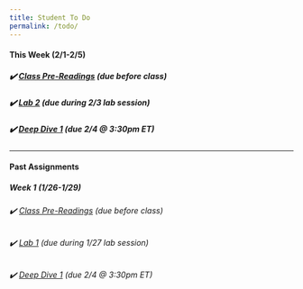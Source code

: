 ```yaml
---
title: Student To Do
permalink: /todo/
---
```

#### This Week (2/1-2/5)

##### ✔️ [Class Pre-Readings](/wk2) (due before class)
##### ✔️ [Lab 2](/lab02) (due during 2/3 lab session)
##### ✔️ [Deep Dive 1](/dd1) (due 2/4 @ 3:30pm ET)

---

#### Past Assignments

##### Week 1 (1/26-1/29)

###### ✔️ [Class Pre-Readings](/wk1) (due before class)
###### ✔️ [Lab 1](/lab01) (due during 1/27 lab session)
###### ✔️ [Deep Dive 1](/dd1) (due 2/4 @ 3:30pm ET)

